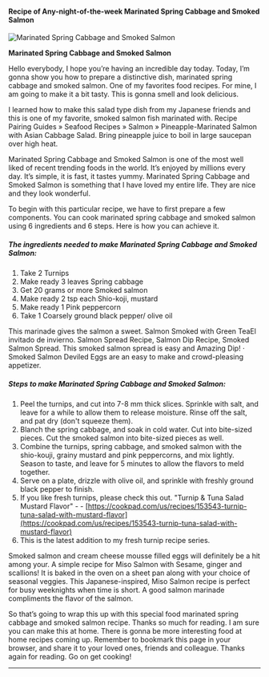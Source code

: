             

#### Recipe of Any-night-of-the-week Marinated Spring Cabbage and Smoked Salmon

![Marinated Spring Cabbage and Smoked Salmon](https://img-global.cpcdn.com/recipes/6538577417601024/751x532cq70/marinated-spring-cabbage-and-smoked-salmon-recipe-main-photo.jpg)

**Marinated Spring Cabbage and Smoked Salmon**

Hello everybody, I hope you’re having an incredible day today. Today, I’m gonna show you how to prepare a distinctive dish, marinated spring cabbage and smoked salmon. One of my favorites food recipes. For mine, I am going to make it a bit tasty. This is gonna smell and look delicious.

I learned how to make this salad type dish from my Japanese friends and this is one of my favorite, smoked salmon fish marinated with. Recipe Pairing Guides » Seafood Recipes » Salmon » Pineapple-Marinated Salmon with Asian Cabbage Salad. Bring pineapple juice to boil in large saucepan over high heat.

Marinated Spring Cabbage and Smoked Salmon is one of the most well liked of recent trending foods in the world. It’s enjoyed by millions every day. It’s simple, it is fast, it tastes yummy. Marinated Spring Cabbage and Smoked Salmon is something that I have loved my entire life. They are nice and they look wonderful.

To begin with this particular recipe, we have to first prepare a few components. You can cook marinated spring cabbage and smoked salmon using 6 ingredients and 6 steps. Here is how you can achieve it.

##### The ingredients needed to make Marinated Spring Cabbage and Smoked Salmon:

1.  Take 2 Turnips
2.  Make ready 3 leaves Spring cabbage
3.  Get 20 grams or more Smoked salmon
4.  Make ready 2 tsp each Shio-koji, mustard
5.  Make ready 1 Pink peppercorn
6.  Take 1 Coarsely ground black pepper/ olive oil

This marinade gives the salmon a sweet. Salmon Smoked with Green TeaEl invitado de invierno. Salmon Spread Recipe, Salmon Dip Recipe, Smoked Salmon Spread. This smoked salmon spread is easy and Amazing Dip! · Smoked Salmon Deviled Eggs are an easy to make and crowd-pleasing appetizer.

##### Steps to make Marinated Spring Cabbage and Smoked Salmon:

1.  Peel the turnips, and cut into 7-8 mm thick slices. Sprinkle with salt, and leave for a while to allow them to release moisture. Rinse off the salt, and pat dry (don't squeeze them).
2.  Blanch the spring cabbage, and soak in cold water. Cut into bite-sized pieces. Cut the smoked salmon into bite-sized pieces as well.
3.  Combine the turnips, spring cabbage, and smoked salmon with the shio-kouji, grainy mustard and pink peppercorns, and mix lightly. Season to taste, and leave for 5 minutes to allow the flavors to meld together.
4.  Serve on a plate, drizzle with olive oil, and sprinkle with freshly ground black pepper to finish.
5.  If you like fresh turnips, please check this out. "Turnip & Tuna Salad Mustard Flavor" - - [https://cookpad.com/us/recipes/153543-turnip-tuna-salad-with-mustard-flavor](https://cookpad.com/us/recipes/153543-turnip-tuna-salad-with-mustard-flavor)
6.  This is the latest addition to my fresh turnip recipe series.

Smoked salmon and cream cheese mousse filled eggs will definitely be a hit among your. A simple recipe for Miso Salmon with Sesame, ginger and scallions! It is baked in the oven on a sheet pan along with your choice of seasonal veggies. This Japanese-inspired, Miso Salmon recipe is perfect for busy weeknights when time is short. A good salmon marinade compliments the flavor of the salmon.

So that’s going to wrap this up with this special food marinated spring cabbage and smoked salmon recipe. Thanks so much for reading. I am sure you can make this at home. There is gonna be more interesting food at home recipes coming up. Remember to bookmark this page in your browser, and share it to your loved ones, friends and colleague. Thanks again for reading. Go on get cooking!

* * *